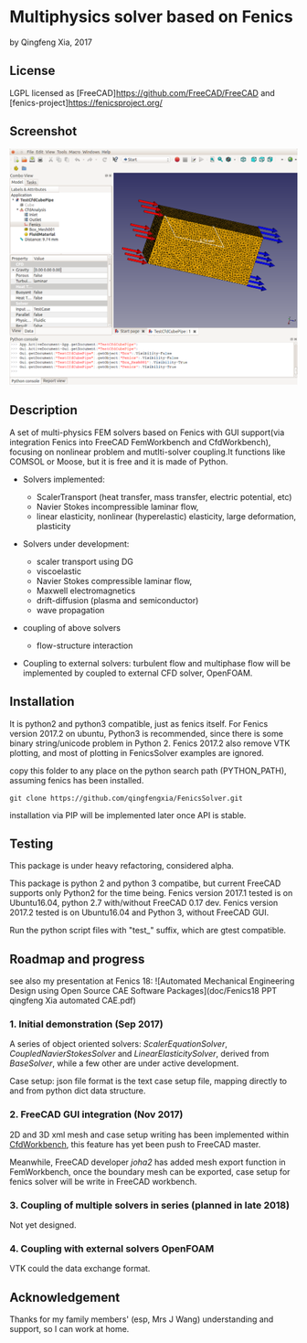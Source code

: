 # Multiphysics solver based on Fenics

by Qingfeng Xia, 2017

## License

LGPL licensed as [FreeCAD]<https://github.com/FreeCAD/FreeCAD> and [fenics-project]<https://fenicsproject.org/>

## Screenshot

![FenicsSolver as a CFD solver in CfdWorkbench of FreeCAD](FenicsSolver_FreeCAD.png?raw=true "FenicsSolver as a CFD solver in CfdWorkbench of FreeCAD")

## Description

A set of multi-physics FEM solvers based on Fenics with GUI support(via integration Fenics into FreeCAD FemWorkbench and CfdWorkbench), focusing on nonlinear problem and mutlti-solver coupling.It functions like COMSOL or Moose, but it is free and it is made of Python.

+ Solvers implemented:
  - ScalerTransport (heat transfer, mass transfer, electric potential, etc)
  - Navier Stokes incompressible laminar flow, 
  - linear elasticity, nonlinear (hyperelastic) elasticity, large deformation, plasticity

+ Solvers under development:
  - scaler transport using DG
  - viscoelastic
  - Navier Stokes compressible laminar flow, 
  - Maxwell electromagnetics
  - drift-diffusion (plasma and semiconductor)
  - wave propagation

+ coupling of above solvers
  - flow-structure interaction

+ Coupling to external solvers: turbulent flow and multiphase flow will be implemented by coupled to external CFD solver, OpenFOAM.


## Installation

It is python2 and python3 compatible, just as fenics itself. For Fenics version 2017.2 on ubuntu, Python3 is recommended, since there is some binary string/unicode problem in Python 2. Fenics 2017.2 also remove VTK plotting, and most of plotting in FenicsSolver examples are ignored.

copy this folder to any place on the python search path (PYTHON_PATH), assuming fenics has been installed. 

```
git clone https://github.com/qingfengxia/FenicsSolver.git
```

installation via PIP will be implemented later once API is stable. 

## Testing

This package is under heavy refactoring, considered alpha.

This package is python 2 and python 3 compatibe, but current FreeCAD supports only Python2 for the time being.
Fenics version 2017.1 tested is on Ubuntu16.04, python 2.7 with/without FreeCAD 0.17 dev.
Fenics version 2017.2 tested is on Ubuntu16.04 and Python 3, without FreeCAD GUI. 

Run the python script files with "test_" suffix, which are gtest compatible. 


## Roadmap and progress

see also my presentation at Fenics 18: ![Automated Mechanical Engineering Design using Open Source CAE Software Packages](doc/Fenics18 PPT qingfeng Xia automated CAE.pdf)

### 1. Initial demonstration (Sep 2017)

A series of object oriented solvers: *ScalerEquationSolver*, *CoupledNavierStokesSolver* and *LinearElasticitySolver*, derived from *BaseSolver*, while a few other are under active development. 

Case setup: json file format is the text case setup file, mapping directly to and from python dict data structure.

### 2. FreeCAD GUI integration (Nov 2017)

2D and 3D xml mesh and case setup writing has been implemented within [CfdWorkbench](https://github.com/qingfengxia/Cfd), this feature has yet been push to FreeCAD master.
 
Meanwhile, FreeCAD developer *joha2* has added mesh export function in FemWorkbench, once the boundary mesh can be exported, case setup for fenics solver will be write in FreeCAD workbench.


### 3. Coupling of multiple solvers in series (planned in late 2018)

Not yet designed.

### 4. Coupling with external solvers OpenFOAM

VTK could the data exchange format. 


## Acknowledgement

Thanks for my family members' (esp, Mrs J Wang) understanding and support, so I can work at home.




